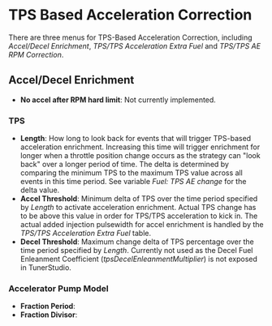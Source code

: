 # TPS Based Acceleration Correction
There are three menus for TPS-Based Acceleration Correction, including _Accel/Decel Enrichment_, _TPS/TPS Acceleration Extra Fuel_ and _TPS/TPS AE RPM Correction_.

## Accel/Decel Enrichment
- __No accel after RPM hard limit__: Not currently implemented.
### TPS
- __Length__: How long to look back for events that will trigger TPS-based acceleration enrichment. Increasing this time will trigger enrichment for longer when a throttle position change occurs as the strategy can "look back" over a longer period of time. The delta is determined by comparing the minimum TPS to the maximum TPS value across all events in this time period. See variable _Fuel: TPS AE change_ for the delta value.
- __Accel Threshold__: Minimum delta of TPS over the time period specified by _Length_ to activate acceleration enrichment. Actual TPS change has to be above this value in order for TPS/TPS acceleration to kick in. The actual added injection pulsewidth for accel enrichment is handled by the _TPS/TPS Acceleration Extra Fuel_ table.
- __Decel Threshold__: Maximum change delta of TPS percentage over the time period specified by _Length_. Currently not used as the Decel Fuel Enleanment Coefficient (_tpsDecelEnleanmentMultiplier_) is not exposed in TunerStudio.

### Accelerator Pump Model
- __Fraction Period__:
- __Fraction Divisor__:
